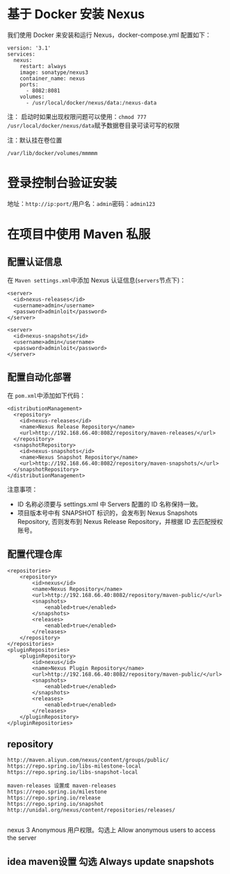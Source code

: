 # 基于 Docker 安装 Nexus

我们使用 Docker 来安装和运行 Nexus，docker-compose.yml 配置如下：

```
version: '3.1'
services:
  nexus:
    restart: always
    image: sonatype/nexus3
    container_name: nexus
    ports:
      - 8082:8081
    volumes:
      - /usr/local/docker/nexus/data:/nexus-data
```

注： 启动时如果出现权限问题可以使用：`chmod 777 /usr/local/docker/nexus/data`赋予数据卷目录可读可写的权限

注：默认挂在卷位置

```
/var/lib/docker/volumes/mmmmm
```



# 登录控制台验证安装

地址：`http://ip:port/`用户名：`admin`密码：`admin123`

# 在项目中使用 Maven 私服

## 配置认证信息

在 `Maven settings.xml`中添加 Nexus 认证信息(`servers`节点下)：

```
<server>
  <id>nexus-releases</id>
  <username>admin</username>
  <password>adminloit</password>
</server>

<server>
  <id>nexus-snapshots</id>
  <username>admin</username>
  <password>adminloit</password>
</server>
```

## 配置自动化部署

在 `pom.xml`中添加如下代码：

```
<distributionManagement>  
  <repository>  
    <id>nexus-releases</id>  
    <name>Nexus Release Repository</name>  
    <url>http://192.168.66.40:8082/repository/maven-releases/</url>  
  </repository>  
  <snapshotRepository>  
    <id>nexus-snapshots</id>  
    <name>Nexus Snapshot Repository</name>  
    <url>http://192.168.66.40:8082/repository/maven-snapshots/</url>  
  </snapshotRepository>  
</distributionManagement> 
```

注意事项：

- ID 名称必须要与 settings.xml 中 Servers 配置的 ID 名称保持一致。
- 项目版本号中有 SNAPSHOT 标识的，会发布到 Nexus Snapshots Repository, 否则发布到 Nexus Release Repository，并根据 ID 去匹配授权账号。

## 配置代理仓库

```
<repositories>
    <repository>
        <id>nexus</id>
        <name>Nexus Repository</name>
        <url>http://192.168.66.40:8082/repository/maven-public/</url>
        <snapshots>
            <enabled>true</enabled>
        </snapshots>
        <releases>
            <enabled>true</enabled>
        </releases>
    </repository>
</repositories>
<pluginRepositories>
    <pluginRepository>
        <id>nexus</id>
        <name>Nexus Plugin Repository</name>
        <url>http://192.168.66.40:8082/repository/maven-public/</url>
        <snapshots>
            <enabled>true</enabled>
        </snapshots>
        <releases>
            <enabled>true</enabled>
        </releases>
    </pluginRepository>
</pluginRepositories>
```



## repository

```
http://maven.aliyun.com/nexus/content/groups/public/
https://repo.spring.io/libs-milestone-local
https://repo.spring.io/libs-snapshot-local

maven-releases 设置成 maven-releases
https://repo.spring.io/milestone
https://repo.spring.io/release
https://repo.spring.io/snapshot
http://unidal.org/nexus/content/repositories/releases/


```



nexus 3 Anonymous 用户权限。勾选上 Allow anonymous users to access the server



## idea maven设置 勾选 Always update snapshots

